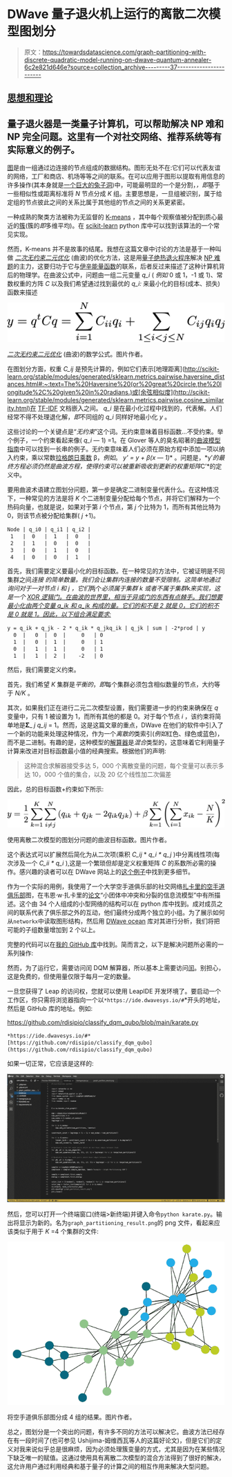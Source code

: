 # DWave 量子退火机上运行的离散二次模型图划分

> 原文：<https://towardsdatascience.com/graph-partitioning-with-discrete-quadratic-model-running-on-dwave-quantum-annealer-6c2e821d646e?source=collection_archive---------37----------------------->

## [思想和理论](https://towardsdatascience.com/tagged/thoughts-and-theory)

## 量子退火器是一类量子计算机，可以帮助解决 NP 难和 NP 完全问题。这里有一个对社交网络、推荐系统等有实际意义的例子。

[图](/quick-guide-to-graph-traversal-analysis-1d510a5d05b5)是由一组通过边连接的节点组成的数据结构。图形无处不在:它们可以代表友谊的网络，工厂和商店、机场等等之间的联系。在可以应用于图形以提取有用信息的许多操作(其本身就是[一个巨大的兔子洞](https://en.wikipedia.org/wiki/Graph_operations))中，可能最明显的一个是分割，*，即*基于一些相似性或距离标准将 *N* 节点分成 *K* 组。主要思想是，一旦组被识别，属于给定组的节点彼此之间的关系比属于其他组的节点之间的关系更紧密。

一种成熟的聚类方法被称为无监督的 [K-means](https://en.wikipedia.org/wiki/K-means_clustering) ，其中每个观察值被分配到质心最近的[簇](https://en.wikipedia.org/wiki/Cluster_(statistics))(簇的*即*多维平均)。在 [scikit-learn](https://scikit-learn.org/stable/modules/generated/sklearn.cluster.KMeans.html) python 库中可以找到该算法的一个常见实现。

然而，K-means 并不是故事的结尾。我想在这篇文章中讨论的方法是基于一种叫做 [*二次无约束二元优化*](https://en.wikipedia.org/wiki/Quadratic_unconstrained_binary_optimization) (曲波)的优化方法，这是用[量子绝热退火程序](https://en.wikipedia.org/wiki/Adiabatic_quantum_computing)解决 [NP 难题](https://en.wikipedia.org/wiki/NP-hardness)的主力，这要归功于它与[伊辛能量函数](https://en.wikipedia.org/wiki/Ising_model)的联系，后者反过来描述了这种计算机背后的物理学。在曲波公式中，问题由一组二元变量 *q_i* ( *例如* 0 或 1，-1 或 1)、常数权重的方阵 *C* 以及我们希望通过找到最优的 *q_i:* 来最小化的目标(成本、损失)函数来描述

![](img/bf1f3d5526508a7f97c96a3ee1f68ce6.png)

[*二次无约束二元优化*](https://en.wikipedia.org/wiki/Quadratic_unconstrained_binary_optimization) (曲波)的数学公式。图片作者。

在图划分方面，权重 *C_ij* 是预先计算的，例如它们表示[地理距离](http://scikit-learn.org/stable/modules/generated/sklearn.metrics.pairwise.haversine_distances.html#:~:text=The%20Haversine%20(or%20great%20circle,the%20longitude%2C%20given%20in%20radians.)或[余弦相似度](http://scikit-learn.org/stable/modules/generated/sklearn.metrics.pairwise.cosine_similarity.html)在 [TF-IDF](http://scikit-learn.org/stable/modules/generated/sklearn.feature_extraction.text.TfidfVectorizer.html) 文档嵌入之间。 *q_i* 是在最小化过程中找到的，代表解。人们经常不得不处理退化解，*即*不同组的 *q_i* 同样好地最小化 *y* 。

这些讨论的一个关键点是“*无约束*”这个词。无约束意味着目标函数…不受约束。举个例子，一个约束看起来像( *q_i* — 1) =1。在 Glover 等人的臭名昭著的[曲波模型指南](https://arxiv.org/pdf/1811.11538.pdf)中可以找到一长串的例子。无约束意味着人们必须在原始方程中添加一项以纳入约束，乘以常数[拉格朗日乘数](https://en.wikipedia.org/wiki/Lagrange_multiplier) β，*例如*。 **y' = y + β*(x — 1)** 。问题是，*y’*的最终方程必须仍然是曲波方程，使得约束可以被重新吸收到更新的权重矩阵*C’*的定义中。

要用曲波术语建立图划分问题，第一步是确定二进制变量代表什么。在这种情况下，一种常见的方法是将 *K* 个二进制变量分配给每个节点，并将它们解释为一个热码向量，也就是说，如果对于第 *i* 个节点，第 *j* 个比特为 1，而所有其他比特为 0，则该节点被分配给集群( *j* +1)。

```
Node | q_i0 | q_i1 | q_i2 |
 1   |  0   |  1   |  0   |
 2   |  1   |  0   |  0   |
 3   |  0   |  1   |  0   |
 4   |  0   |  0   |  1   |
```

首先，我们需要定义要最小化的目标函数。在一种常见的方法中，它被证明是不同集群之间*连接* *的简单数量。我们会让集群内连接的数量不受限制。这简单地通过询问对于一对节点 *i* 和 *j* ，它们*两个*必须属于集群 *k* 或者不属于集群*k*来实现，这是一个 [XOR 逻辑门。在曲波的世界里，相当于异或门的东西有点棘手。我们想要最小化由两个变量 *q_ik* 和 *q_jk* 构成的量。它们的和不是 2 就是 0，它们的积不是 0 就是 1。因此，以下组合满足要求:](https://en.wikipedia.org/wiki/XOR_gate)*

```
y = q_ik + q_jk - 2 * q_ik * q_jkq_ik | q_jk | sum | -2*prod | y
  0  |   0  |  0  |     0   | 0
  1  |   0  |  1  |     0   | 1
  0  |   1  |  1  |     0   | 1
  1  |   1  |  2  |    -2   | 0
```

然后，我们需要定义约束。

首先，我们希望 *K* 集群是*平衡的*，*即*每个集群必须包含相似数量的节点，大约等于 *N/K* 。

其次，如果我们正在进行二元二次模型设置，我们需要进一步的约束来确保在 *q* 变量中，只有 1 被设置为 1，而所有其他的都是 0。对于每个节点 *i* ，该约束将简单地是𝚺_ *j q_ij* = 1。然而，这是这篇文章的重点，DWave 在他们的软件中引入了一个新的功能来处理这种情况，作为一个*离散的*类索引(*例如*红色、绿色或蓝色)，而不是二进制。有趣的是，这种模型的[解算器](https://docs.ocean.dwavesys.com/en/stable/docs_system/reference/samplers.html#leaphybriddqmsampler)是*混合*类型的，这意味着它利用量子计算来改进对目标函数最小值的经典搜索。根据他们的声明:

> 这种混合求解器接受多达 5，000 个离散变量的问题，每个变量可以表示多达 10，000 个值的集合，以及 20 亿个线性加二次偏差

因此，总的目标函数+约束如下所示:

![](img/ff83c7cad9a3af4fe1b56d7a70dd868c.png)

使用离散二次模型的图划分问题的曲波目标函数。图片作者。

这个表达式可以扩展然后简化为从二次项(乘积 *C_ij* * *q_i * q_j* )中分离线性项(每次涉及一个 *C_ii * q_i* ),这是一个繁琐但却是定义权重矩阵 *C* 的系数所必需的操作。感兴趣的读者可以在 DWave 网站上的[这个例子](https://github.com/dwave-examples/graph-partitioning-dqm)中找到更多细节。

作为一个实际的用例，我使用了一个大学空手道俱乐部的社交网络[扎卡里的空手道俱乐部](https://en.wikipedia.org/wiki/Zachary%27s_karate_club)图，在韦恩·w·扎卡里的[论文](http://www1.ind.ku.dk/complexLearning/zachary1977.pdf)“小团体中冲突和分裂的信息流模型”中有所描述。这个由 34 个人组成的小型网络的结构可以在 python 库中找到。成对成员之间的联系代表了俱乐部之外的互动，他们最终分成两个独立的小组。为了展示如何从`networkx`中读取图形结构，然后用 [DWave ocean](https://docs.ocean.dwavesys.com/) 库对其进行分析，我们将把可能的子组数量增加到 2 个以上。

完整的代码可以在[我的 GitHub 库](https://github.com/rdisipio/classify_dqm_qubo/blob/main/karate.py)中找到。简而言之，以下是解决问题所必需的一系列操作:

然而，为了运行它，需要访问闰 DQM 解算器，所以基本上需要访问[闰](https://cloud.dwavesys.com/leap/)。别担心，这是免费的，但使用量仅限于每月一定的数量。

一旦您获得了 Leap 的访问权，您就可以使用 LeapIDE 开发环境了。要启动一个工作区，你只需将浏览器指向一个以`*https://ide.dwavesys.io/#`*开头的地址，然后是 GitHub 库的地址。例如:

<https://github.com/rdisipio/classify_dqm_qubo/blob/main/karate.py>  

```
*https://ide.dwavesys.io/#*[https://github.com/rdisipio/classify_dqm_qubo](https://github.com/rdisipio/classify_dqm_qubo)
```

如果一切正常，它应该是这样的:

![](img/306b5aa5c0c1b8c902e47ecdd06c89db.png)

然后，您可以打开一个终端窗口(终端>新终端)并键入命令`python karate.py`。输出将显示为新的。名为`graph_partitioning_result.png`的 png 文件，看起来应该类似于用于 *K* =4 个集群的文件:

![](img/a987c88261b745e3693e52ee9d649b4b.png)

将空手道俱乐部图分成 4 组的结果。图片作者。

总之，图划分是一个突出的问题，有许多不同的方法可以解决它。曲波方法已经存在有一段时间了(也可参见 Ushijima-姆维西瓦等人的这篇好论文)，但是它们的定义对我来说似乎总是很麻烦，因为必须处理簇变量的方式，尤其是因为在某些情况下缺乏唯一的赋值。这通过使用具有离散二次模型的混合方法得到了很好的解决，这允许用户通过利用经典和基于量子的计算之间的相互作用来解决大型问题。